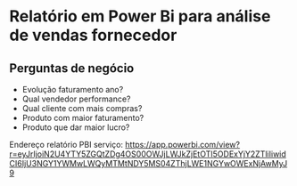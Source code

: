 # Relatório em Power Bi para análise de vendas fornecedor

## Perguntas de negócio

- Evolução faturamento ano?
- Qual vendedor performance?
- Qual cliente com mais compras?
- Produto com maior faturamento?
- Produto que dar maior lucro?

Endereço relatório PBI serviço: https://app.powerbi.com/view?r=eyJrIjoiN2U4YTY5ZGQtZDg4OS00OWJjLWJkZjEtOTI5ODExYjY2ZTliIiwidCI6IjU3NGY1YWMwLWQyMTMtNDY5MS04ZThjLWE1NGYwOWExNjAwMyJ9
